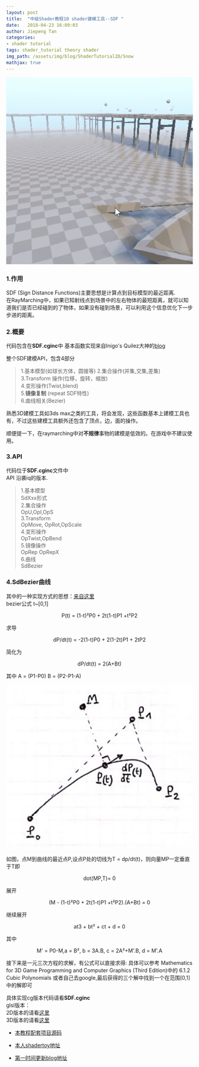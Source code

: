 ```yaml
---
layout: post
title:  "中级Shader教程10 shader建模工具--SDF "
date:   2018-04-23 16:09:03
author: Jiepeng Tan
categories: 
- shader tutorial
tags: shader_tutorial theory shader
img_path: /assets/img/blog/ShaderTutorial2D/Snow
mathjax: true
---
```

 <p align="center">
<img src="https://github.com/JiepengTan/JiepengTan.github.io/blob/master/assets/img/blog/ShaderTutorial3D/SDF/head.gif?raw=true" width="512"></p> 






### 1.作用  
SDF (Sign Distance Functions)主要思想是计算点到目标模型的最近距离.  
在RayMarching中，如果已知射线点到场景中的左右物体的最短距离，就可以知道我们是否已经碰到的了物体，如果没有碰到场景，可以利用这个信息优化下一步步进的距离。  


### 2.概要  
代码包含在**SDF.cginc**中
基本函数实现来自Inigo's Quilez大神的[blog][7]

整个SDF建模API，包含4部分
>1.基本模型(如球长方体，圆锥等) 
2.集合操作(并集,交集,差集)  
3.Transform 操作(位移，旋转，缩放)  
4.变形操作(Twist,blend)  
5.**镜像复制** (repeat SDF特性)  
6.曲线相关(Bezier)  

熟悉3D建模工具如3ds max之类的工具，将会发现，这些函数基本上建模工具也有，不过这些建模工具额外还包含了顶点，边，面的操作。  

顺便提一下，在raymarching中对**不规律**事物的建模是低效的。在游戏中不建议使用。

### 3.API  
代码位于**SDF.cginc**文件中  
API 沿袭iq的版本.  
>1.基本模型  
SdXxx形式  
2.集合操作  
OpU,OpI,OpS  
3.Transform  
OpMove, OpRot,OpScale  
4.变形操作  
OpTwist,OpBend  
5.镜像操作  
OpRep OpRepX  
6.曲线  
SdBezier  


### 4.SdBezier曲线  
其中的一种实现方式的思想：[来自这里][4]  
bezier公式 t~[0,1]  
<p align="center">P(t) = (1-t)²P0 + 2t(1-t)P1 +t²P2</p>   
求导  
<p align="center">dP/dt(t) = -2(1-t)P0 + 2(1-2t)P1 + 2tP2</p>   
简化为  
<p align="center">dP/dt(t) = 2(A+Bt)</p>   
其中 A = (P1-P0) B = (P2-P1-A)  

<p align="center">
<img src="https://github.com/JiepengTan/JiepengTan.github.io/blob/master/assets/img/blog/ShaderTutorial3D/SDF/bezier.jpg?raw=true" width="512"></p>     
如图，点M到曲线的最近点P,设点P处的切线为T = dp/dt(t)，则向量MP一定垂直于T即   
<p align="center">dot(MP,T)= 0</p>   
展开  
<p align="center">(M - (1-t)²P0 + 2t(1-t)P1 +t²P2).(A+Bt) = 0</p>  
继续展开  
<p align="center">at3 + bt² + ct + d = 0</p>  
其中  
<p align="center">M' = P0-M,a = B², b = 3A.B, c = 2A²+M'.B, d = M'.A</p>  
接下来是一元三次方程的求解，有公式可以直接求得:  
具体可以参考 Mathematics for 3D Game Programming and Computer Graphics (Third Edition)中的 6.1.2 Cubic Polynomials  
或者自己去google,最后获得的三个解中找到一个在范围[0,1]中的解即可  

具体实现cg版本代码请看**SDF.cginc**  
glsl版本：  
2D版本的请看[这里][5]  
3D版本的请看[这里][6]  

- [本教程配套项目源码 ][1]
- [本人shadertoy地址 ][2]
- [第一时间更新blog地址][3]


  [1]: https://github.com/JiepengTan/FishManShaderTutorial
  [2]: https://www.shadertoy.com/user/FishMan
  [3]: https://jiepengtan.github.io/
  [4]: http://blog.gludion.com/2009/08/distance-to-quadratic-bezier-curve.html
  [5]: https://www.shadertoy.com/view/ltXSDB
  [6]: https://www.shadertoy.com/view/ldj3Wh
  [7]: http://iquilezles.org/www/articles/distfunctions/distfunctions.htm


